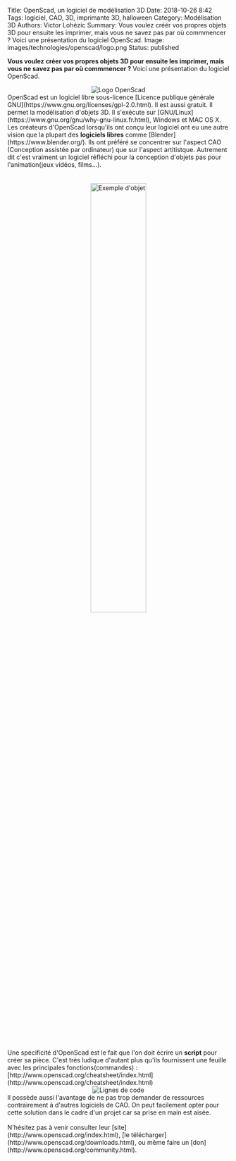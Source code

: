 Title: OpenScad, un logiciel de modélisation 3D
Date: 2018-10-26 8:42
Tags: logiciel, CAO, 3D, imprimante 3D, halloween
Category: Modélisation 3D
Authors: Victor Lohézic
Summary: Vous voulez créér vos propres objets 3D pour ensuite les imprimer, mais vous ne savez pas par où commmencer ? Voici une présentation du logiciel OpenScad.
Image: images/technologies/openscad/logo.png
Status: published

<b>Vous voulez créer vos propres objets 3D pour ensuite les imprimer, mais vous ne savez pas par où commmencer ?</b> Voici une présentation du logiciel OpenScad.
<center>
    <img class="responsive-img" src="images/technologies/openscad/logo.png" alt="Logo OpenScad">
</center>
OpenScad est un logiciel libre sous-licence [Licence publique générale GNU](https://www.gnu.org/licenses/gpl-2.0.html). Il est aussi gratuit. Il permet la modélisation d'objets 3D. Il s'exécute sur [GNU/Linux](https://www.gnu.org/gnu/why-gnu-linux.fr.html), Windows et MAC OS X. 
<br> 
Les créateurs d'OpenScad lorsqu'ils ont conçu leur logiciel ont eu une autre vision que la plupart des <b>logiciels libres</b> comme [Blender](https://www.blender.org/). Ils ont préféré se concentrer sur l'aspect CAO (Conception assistée par ordinateur) que sur l'aspect artitistque. Autrement dit c'est vraiment un logiciel réfléchi pour la conception d'objets pas pour l'animation(jeux vidéos, films...).
<br>
<br>
<br>
<center>
    <img width="50%" class="responsive-img" src="images/technologies/openscad/objet.png" alt="Exemple d'objet">
</center>
<br>
Une spécificité d'OpenScad est le fait que l'on doit écrire un <b>script</b> pour créer sa pièce. C'est très ludique d'autant plus qu'ils fournissent une feuille avec les principales fonctions(commandes)  : [http://www.openscad.org/cheatsheet/index.html](http://www.openscad.org/cheatsheet/index.html)
<br>
<center>
    <img class="responsive-img" src="images/technologies/openscad/code.png" alt="Lignes de code">
</center>
Il possède aussi l'avantage de ne pas trop demander de ressources contrairement à d'autres logiciels de CAO. On peut facilement opter pour cette solution dans le cadre d'un projet car sa prise en main est aisée. 
<br>
<br>
N'hésitez pas à venir consulter leur [site](http://www.openscad.org/index.html), [le télécharger](http://www.openscad.org/downloads.html), ou même faire un [don](http://www.openscad.org/community.html).
